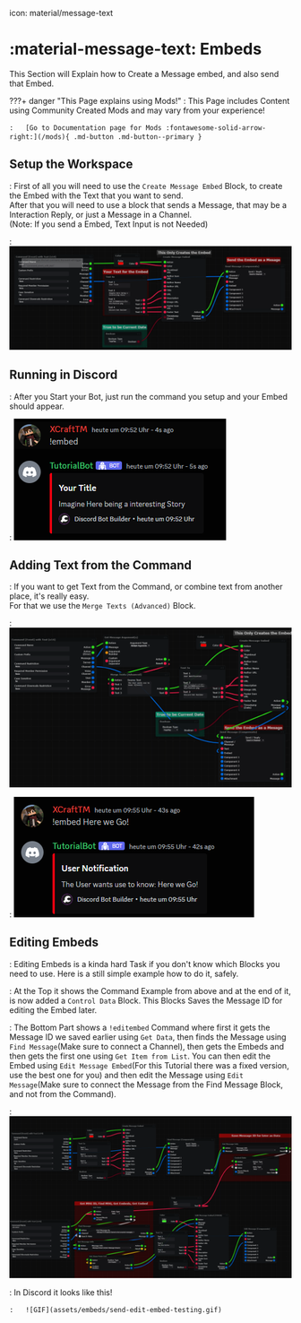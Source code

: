 icon: material/message-text

# :material-message-text: Embeds
This Section will Explain how to Create a Message embed, and also send that Embed.

???+ danger "This Page explains using Mods!"
    :   This Page includes Content using Community Created Mods and may vary from your experience!

    :   [Go to Documentation page for Mods :fontawesome-solid-arrow-right:](/mods){ .md-button .md-button--primary }

## Setup the Workspace
:   First of all you will need to use the `Create Message Embed` Block, to create the Embed with the Text that you want to send.  
After that you will need to use a block that sends a Message, that may be a Interaction Reply, or just a Message in a Channel.  
(Note: If you send a Embed, Text Input is not Needed)  

:   ![Image](assets/embeds/setup-workspace.png)

## Running in Discord
:   After you Start your Bot, just run the command you setup and your Embed should appear.  

:   ![Image](assets/embeds/running-in-discord.png)

## Adding Text from the Command
:   If you want to get Text from the Command, or combine text from another place, it's really easy.  
For that we use the `Merge Texts (Advanced)` Block.  

:   ![Image](assets/embeds/embed-with-custom-text-from-command.png)

:   ![Image](assets/embeds/embed-with-custom-text-example.png)

## Editing Embeds
:   Editing Embeds is a kinda hard Task if you don't know which Blocks you need to use.
Here is a still simple example how to do it, safely.

:   At the Top it shows the Command Example from above and at the end of it, is now added a `Control Data` Block.
This Blocks Saves the Message ID for editing the Embed later.

:   The Bottom Part shows a `!editembed` Command where first it gets the Message ID we saved earlier using `Get Data`, then finds the Message using `Find Message`(Make sure to connect a Channel), then gets the Embeds and then gets the first one using `Get Item from List`.
You can then edit the Embed using `Edit Message Embed`(For this Tutorial there was a fixed version, use the best one for you) and then edit the Message using `Edit Message`(Make sure to connect the Message from the Find Message Block, and not from the Command).

:   ![image](assets/embeds/sending-and-editing-after-embed.png)

:   In Discord it looks like this!

    :   ![GIF](assets/embeds/send-edit-embed-testing.gif)